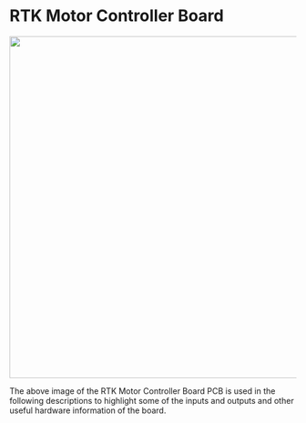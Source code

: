 # RTK Motor Controller Board

<img src="https://drive.google.com/uc?id=1F4HU0QRtmpFsVreogqSMVeMkVLBE3yXS" width="600" height="600">

The above image of the RTK Motor Controller Board PCB is used in the following descriptions to highlight some of the inputs and outputs and other useful hardware information of the board.
